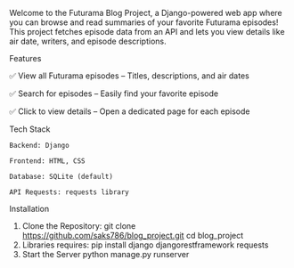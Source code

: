 Welcome to the Futurama Blog Project, a Django-powered web app where you can browse and read summaries of your favorite Futurama episodes! This project fetches episode data from an API and lets you view details like air date, writers, and episode descriptions.

Features 

✅ View all Futurama episodes – Titles, descriptions, and air dates

✅ Search for episodes – Easily find your favorite episode

✅ Click to view details – Open a dedicated page for each episode

Tech Stack

    Backend: Django

    Frontend: HTML, CSS

    Database: SQLite (default)

    API Requests: requests library

Installation

1. Clone the Repository:
    git clone https://github.com/saks786/blog_project.git
    cd blog_project
2. Libraries requires:
    pip install django djangorestframework requests
3. Start the Server
    python manage.py runserver